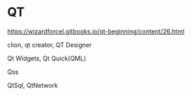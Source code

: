 # QT

https://wizardforcel.gitbooks.io/qt-beginning/content/26.html

clion, qt creator, QT Designer

Qt Widgets, Qt Quick(QML)

Qss

QtSql, QtNetwork